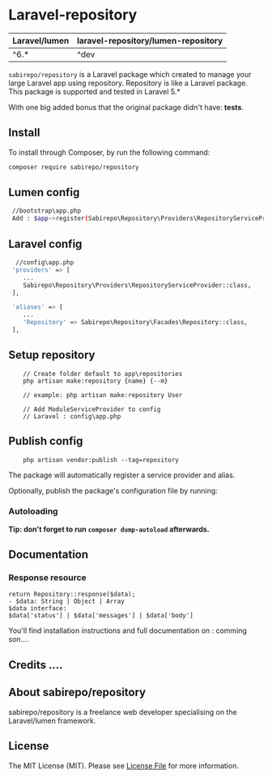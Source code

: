 # Laravel-repository

| **Laravel/lumen**  |  **laravel-repository/lumen-repository** |
|---|---|
| ^6.*  | ^dev  |

`sabirepo/repository` is a Laravel package which created to manage your large  Laravel app using repository. Repository is like a Laravel package. This package is supported and tested in Laravel 5.*

With one big added bonus that the original package didn't have: **tests**.


## Install

To install through Composer, by run the following command:

``` bash
composer require sabirepo/repository
```

## Lumen config
``` bash
 //bootstrap\app.php
 Add : $app->register(Sabirepo\Repository\Providers\RepositoryServiceProvider::class);
```

## Laravel config
``` bash
  //config\app.php
 'providers' => [
	...
	Sabirepo\Repository\Providers\RepositoryServiceProvider::class,
 ],

 'aliases' => [
	...
	'Repository' => Sabirepo\Repository\Facades\Repository::class,
 ],
```

## Setup repository
``` Create HMVC module
	// Create folder default to app\repositories
	php artisan make:repository {name} {--m}
    
    // example: php artisan make:repository User

	// Add ModuleServiceProvider to config
	// Laravel : config\app.php

```

## Publish config
``` 
	php artisan vendor:publish --tag=repository
```

The package will automatically register a service provider and alias.

Optionally, publish the package's configuration file by running:

### Autoloading



**Tip: don't forget to run `composer dump-autoload` afterwards.**

## Documentation
### Response resource
```
return Repository::response($data);
- $data: String | Object | Array
$data interface: 
$data['status'] | $data['messages'] | $data['body']
```
You'll find installation instructions and full documentation on : comming son....
 
 
## Credits ....


## About sabirepo/repository

sabirepo/repository is a freelance web developer specialising on the Laravel/lumen framework.


## License

The MIT License (MIT). Please see [License File](LICENSE) for more information.

